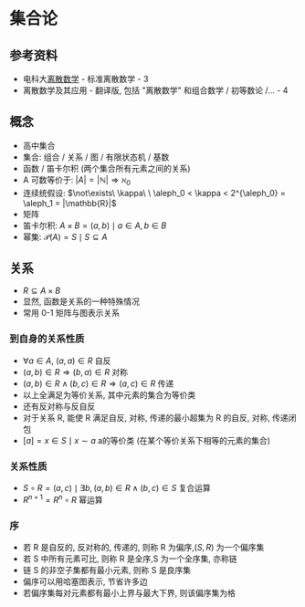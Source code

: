 # 集合论

## 参考资料

- 电科大[离散数学](https://www.bilibili.com/video/BV1RA411C7ma) - 标准离散数学 - 3
- 离散数学及其应用 - 翻译版, 包括 "离散数学" 和组合数学 / 初等数论 /... - 4

## 概念

- 高中集合
- 集合: 组合 / 关系 / 图 / 有限状态机 / 基数
- 函数 / 笛卡尔积 (两个集合所有元素之间的关系)
- A 可数等价于: $|A| = |\mathbb{N}| \Rightarrow \aleph_0$
- 连续统假设: $\not\exists\ \kappa\ \ \aleph_0 < \kappa < 2^{\aleph_0} = \aleph_1 = |\mathbb{R}|$
- 矩阵
- 笛卡尔积: $A \times B = {(a,b) \mid a \in A, b \in B}$
- 幂集: $\mathcal{P}(A) = { S \mid S \subseteq A }$

## 关系

- $R \subseteq A \times B$
- 显然, 函数是关系的一种特殊情况
- 常用 0-1 矩阵与图表示关系

### 到自身的关系性质

- $\forall a \in A,\ (a,a) \in R$ 自反
- $(a,b) \in R \Rightarrow (b,a) \in R$ 对称
- $(a,b) \in R \land (b,c) \in R \Rightarrow (a,c) \in R$ 传递
- 以上全满足为等价关系, 其中元素的集合为等价类
- 还有反对称与反自反
- 对于关系 R, 能使 R 满足自反, 对称, 传递的最小超集为 R 的自反, 对称, 传递闭包
- $[a] = { x \in S \mid x \sim a }$ a的等价类 (在某个等价关系下相等的元素的集合)

### 关系性质

- $S \circ R = {(a,c) \mid \exists b, (a,b) \in R \land (b,c) \in S}$ 复合运算
- $R^{n+1} = R^n \circ R$ 幂运算

### 序

- 若 R 是自反的, 反对称的, 传递的, 则称 R 为偏序,$(S,R)$ 为一个偏序集
- 若 S 中所有元素可比, 则称 R 是全序,S 为一个全序集, 亦称链
- 链 S 的非空子集都有最小元素, 则称 S 是良序集
- 偏序可以用哈塞图表示, 节省许多边
- 若偏序集每对元素都有最小上界与最大下界, 则该偏序集为格
